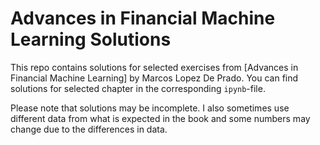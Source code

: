# Advances in Financial Machine Learning Solutions
This repo contains solutions for selected exercises from [Advances in Financial Machine Learning] by Marcos Lopez De Prado. You can find solutions for selected chapter in the corresponding `ipynb`-file.

Please note that solutions may be incomplete. I also sometimes use different data from what is expected in the book and some numbers may change due to the differences in data.
